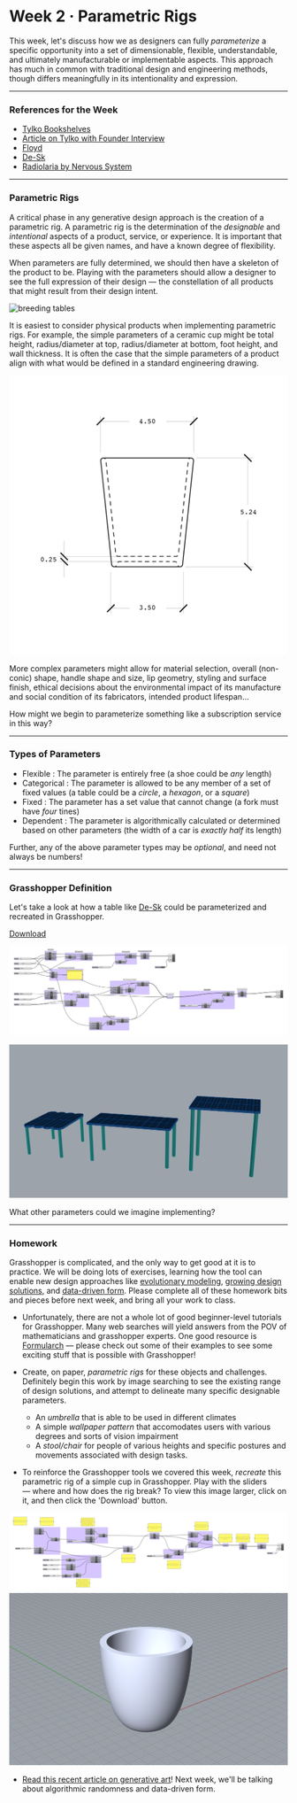 # Week 2 · Parametric Rigs

This week, let's discuss how we as designers can fully *parameterize* a specific opportunity into a set of dimensionable, flexible, understandable, and ultimately manufacturable or implementable aspects. This approach has much in common with traditional design and engineering methods, though differs meaningfully in its intentionality and expression.

-----

### References for the Week

- [Tylko Bookshelves](https://tylko.com)
- [Article on Tylko with Founder Interview](https://www.curbed.com/2015/6/24/9946872/tylko-furniture-app-augmented-reality)
- [Floyd](https://floydhome.com/products)
- [De-Sk](https://de-sk.co/buy)
- [Radiolaria by Nervous System](https://n-e-r-v-o-u-s.com/projects/albums/radiolaria-2/)

-----

### Parametric Rigs

A critical phase in any generative design approach is the creation of a parametric rig. A parametric rig is the determination of the *designable* and *intentional* aspects of a product, service, or experience. It is important that these aspects all be given names, and have a known degree of flexibility.

When parameters are fully determined, we should then have a skeleton of the product to be. Playing with the parameters should allow a designer to see the full expression of their design — the constellation of all products that might result from their design intent.

![breeding tables](http://www.kramweisshaar.com/media/projects/breeding_tables/KRAM_WEISSHAAR_BREEDINGTABLES_Algorithm_Output_Diversity.jpg)

It is easiest to consider physical products when implementing parametric rigs. For example, the simple parameters of a ceramic cup might be total height, radius/diameter at top, radius/diameter at bottom, foot height, and wall thickness. It is often the case that the simple parameters of a product align with what would be defined in a standard engineering drawing.

![cup simple parameters](cup.png)

More complex parameters might allow for material selection, overall (non-conic) shape, handle shape and size, lip geometry, styling and surface finish, ethical decisions about the  environmental impact of its manufacture and social condition of its fabricators, intended product lifespan...

How might we begin to parameterize something like a subscription service in this way?

-----

### Types of Parameters

- Flexible : The parameter is entirely free (a shoe could be *any* length)
- Categorical : The parameter is allowed to be any member of a set of fixed values (a table could be a *circle*, a *hexagon*, or a *square*)
- Fixed : The parameter has a set value that cannot change (a fork must have *four* tines)
- Dependent : The parameter is algorithmically calculated or determined based on other parameters (the width of a car is *exactly half* its length)

Further, any of the above parameter types may be *optional*, and need not always be numbers!

-----

### Grasshopper Definition

Let's take a look at how a table like [De-Sk](https://de-sk.co/buy) could be parameterized and recreated in Grasshopper.

[Download](desk-generator.gh)

![Grasshopper Definition](grasshopper.png)

![desks](desks.png)

What other parameters could we imagine implementing? 

-----

### Homework

Grasshopper is complicated, and the only way to get good at it is to practice. We will be doing lots of exercises, learning how the tool can enable new design approaches like [evolutionary modeling](http://www.kramweisshaar.com/projects/breeding-tables), [growing design solutions](http://arandalasch.com), and [data-driven form](https://www.adriensegal.com). Please complete all of these homework bits and pieces before next week, and bring all your work to class.

- Unfortunately, there are not a whole lot of good beginner-level tutorials for Grasshopper. Many web searches will yield answers from the POV of mathematicians and grasshopper experts. One good resource is [Formularch](http://formularch.blogspot.com) — please check out some of their examples to see some exciting stuff that is possible with Grasshopper!

- Create, on paper, *parametric rigs* for these objects and challenges. Definitely begin this work by image searching to see the existing range of design solutions, and attempt to delineate many specific designable parameters.
	
	- An *umbrella* that is able to be used in different climates
	- A simple *wallpaper pattern* that accomodates users with various degrees and sorts of vision impairment
	- A *stool/chair* for people of various heights and specific postures and movements associated with design tasks.

- To reinforce the Grasshopper tools we covered this week, *recreate* this parametric rig of a simple cup in Grasshopper. Play with the sliders — where and how does the rig break? To view this image larger, click on it, and then click the 'Download' button.

![grasshopper-cup](grasshopper-cup.png)
![cup](cup-rig.png)

- [Read this recent article on generative art](https://www.artnome.com/news/2018/8/8/why-love-generative-art)! Next week, we'll be talking about algorithmic randomness and data-driven form.